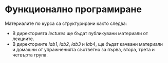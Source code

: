 # Функционално програмиране #

Материалите по курса са структурирани както следва:

* В директорията *lectures* ще бъдат публикувани материали от лекциите.
* В директориите *lab1*, *lab2*, *lab3* и *lab4*, ще бъдат качвани материали и домашни от упражненията съответно за първа, втора, трета и четвърта група.

